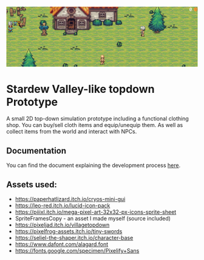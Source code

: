 ![banner](img.png)

# Stardew Valley-like topdown Prototype
A small 2D top-down simulation prototype including a functional clothing shop. You can buy/sell cloth items and equip/unequip them.
As well as collect items from the world and interact with NPCs.

## Documentation
You can find the document explaining the development process [here](https://github.com/elvismd/bg_shop/blob/main/Blue%20Gravity%20Interview%20Task%20-%20Elvis%20Medeiros.pdf).

## Assets used:
- https://paperhatlizard.itch.io/cryos-mini-gui
- https://leo-red.itch.io/lucid-icon-pack
- https://piiixl.itch.io/mega-pixel-art-32x32-px-icons-sprite-sheet
- SpriteFramesCopy - an asset I made myself (source included)
- https://pixeljad.itch.io/villagetopdown
- https://pixelfrog-assets.itch.io/tiny-swords
- https://seliel-the-shaper.itch.io/character-base
- https://www.dafont.com/alagard.font
- https://fonts.google.com/specimen/Pixelify+Sans

